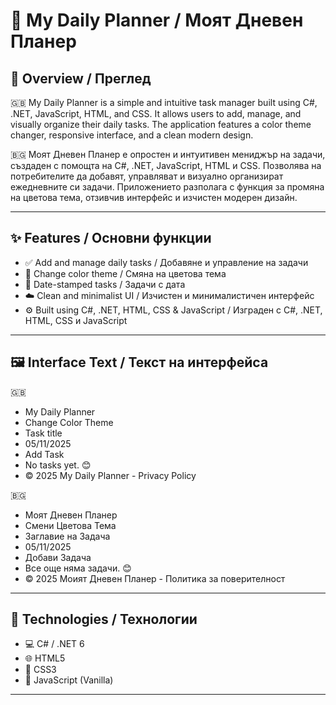 # 📝 My Daily Planner / Моят Дневен Планер

## 📌 Overview / Преглед

🇬🇧 My Daily Planner is a simple and intuitive task manager built using C#, .NET, JavaScript, HTML, and CSS. It allows users to add, manage, and visually organize their daily tasks. The application features a color theme changer, responsive interface, and a clean modern design.

🇧🇬 Моят Дневен Планер е опростен и интуитивен мениджър на задачи, създаден с помощта на C#, .NET, JavaScript, HTML и CSS. Позволява на потребителите да добавят, управляват и визуално организират ежедневните си задачи. Приложението разполага с функция за промяна на цветова тема, отзивчив интерфейс и изчистен модерен дизайн.

---

## ✨ Features / Основни функции

- ✅ Add and manage daily tasks / Добавяне и управление на задачи
- 🎨 Change color theme / Смяна на цветова тема
- 📆 Date-stamped tasks / Задачи с дата
- ☁️ Clean and minimalist UI / Изчистен и минималистичен интерфейс
- ⚙️ Built using C#, .NET, HTML, CSS & JavaScript / Изграден с C#, .NET, HTML, CSS и JavaScript

---

## 🖼 Interface Text / Текст на интерфейса

🇬🇧  
- My Daily Planner  
- Change Color Theme  
- Task title  
- 05/11/2025  
- Add Task  
- No tasks yet. 😊  
- © 2025 My Daily Planner - Privacy Policy

🇧🇬  
- Моят Дневен Планер  
- Смени Цветова Тема  
- Заглавие на Задача  
- 05/11/2025  
- Добави Задача  
- Все още няма задачи. 😊  
- © 2025 Моият Дневен Планер - Политика за поверителност

---

## 🚀 Technologies / Технологии

- 💻 C# / .NET 6
- 🌐 HTML5
- 🎨 CSS3
- 🧠 JavaScript (Vanilla)

---



